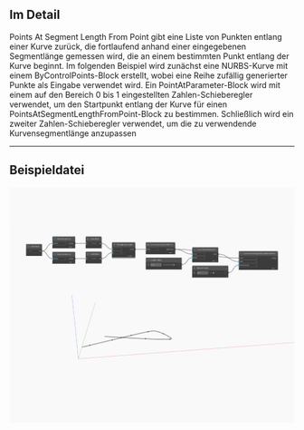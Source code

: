 ## Im Detail
Points At Segment Length From Point gibt eine Liste von Punkten entlang einer Kurve zurück, die fortlaufend anhand einer eingegebenen Segmentlänge gemessen wird, die an einem bestimmten Punkt entlang der Kurve beginnt. Im folgenden Beispiel wird zunächst eine NURBS-Kurve mit einem ByControlPoints-Block erstellt, wobei eine Reihe zufällig generierter Punkte als Eingabe verwendet wird. Ein PointAtParameter-Block wird mit einem auf den Bereich 0 bis 1 eingestellten Zahlen-Schieberegler verwendet, um den Startpunkt entlang der Kurve für einen PointsAtSegmentLengthFromPoint-Block zu bestimmen. Schließlich wird ein zweiter Zahlen-Schieberegler verwendet, um die zu verwendende Kurvensegmentlänge anzupassen
___
## Beispieldatei

![PointsAtSegmentLengthFromPoint](./Autodesk.DesignScript.Geometry.Curve.PointsAtSegmentLengthFromPoint_img.jpg)


